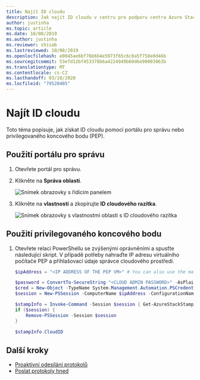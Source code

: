 ```yaml
---
title: Najít ID cloudu
description: Jak najít ID cloudu v centru pro podporu centra Azure Stack a podpoře.
author: justinha
ms.topic: article
ms.date: 10/08/2019
ms.author: justinha
ms.reviewer: shisab
ms.lastreviewed: 10/08/2019
ms.openlocfilehash: e0045ae6bf76b6b4e5973f65c6c0a5f758e0d46b
ms.sourcegitcommit: 53efd12bf453378b6a4224949b60d6e90003063b
ms.translationtype: MT
ms.contentlocale: cs-CZ
ms.lasthandoff: 03/18/2020
ms.locfileid: "79520405"
---
```

# <a name="find-your-cloud-id"></a>Najít ID cloudu

Toto téma popisuje, jak získat ID cloudu pomocí portálu pro správu nebo privilegovaného koncového bodu (PEP). 

## <a name="use-the-administrator-portal"></a>Použití portálu pro správu

1. Otevřete portál pro správu. 
1. Klikněte na **Správa oblastí**.

   ![Snímek obrazovky s řídicím panelem](./media/azure-stack-automatic-log-collection/dashboard.png)

1. Klikněte na **vlastnosti** a zkopírujte **ID cloudového razítka**.

   ![Snímek obrazovky s vlastnostmi oblasti s ID cloudového razítka](media/azure-stack-automatic-log-collection/region-properties-blade-with-stamp-cloud-id.png)


## <a name="use-the-privileged-endpoint"></a>Použití privilegovaného koncového bodu

1. Otevřete relaci PowerShellu se zvýšenými oprávněními a spusťte následující skript. V případě potřeby nahraďte IP adresu virtuálního počítače PEP a přihlašovací údaje správce cloudového prostředí. 

   ```powershell
   $ipAddress = "<IP ADDRESS OF THE PEP VM>" # You can also use the machine name instead of IP here.

   $password = ConvertTo-SecureString "<CLOUD ADMIN PASSWORD>" -AsPlainText -Force
   $cred = New-Object -TypeName System.Management.Automation.PSCredential ("<DOMAIN NAME>\CloudAdmin", $password)
   $session = New-PSSession -ComputerName $ipAddress -ConfigurationName PrivilegedEndpoint -Credential $cred

   $stampInfo = Invoke-Command -Session $session { Get-AzureStackStampInformation }
   if ($session) {
       Remove-PSSession -Session $session
   }

   $stampInfo.CloudID
   ```

## <a name="next-steps"></a>Další kroky

* [Proaktivní odesílání protokolů](azure-stack-configure-automatic-diagnostic-log-collection-tzl.md)
* [Poslat protokoly hned](azure-stack-configure-on-demand-diagnostic-log-collection-portal-tzl.md)






